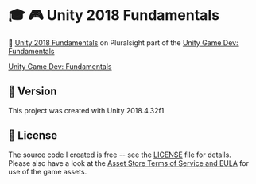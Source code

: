 # :mortar_board: :video_game: Unity 2018 Fundamentals

:link: [Unity 2018 Fundamentals](https://app.pluralsight.com/library/courses/unity-2018-fundamentals/table-of-contents) on Pluralsight part of the [Unity Game Dev: Fundamentals](https://app.pluralsight.com/paths/skill/unity-game-development-core-skills)

[Unity Game Dev: Fundamentals](https://app.pluralsight.com/paths/skill/unity-game-development-core-skills)

## :memo: Version

This project was created with Unity 2018.4.32f1

## :page_with_curl: License

The source code I created is free -- see the [LICENSE](UNLICENSE) file for details.  
Please also have a look at the [Asset Store Terms of Service and EULA](https://unity3d.com/legal/as_terms) for use of the game assets.
